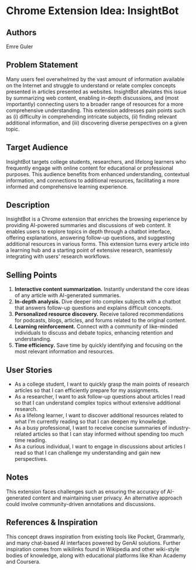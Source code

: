 # Chrome Extension Idea: InsightBot

## Authors

Emre Guler

## Problem Statement

Many users feel overwhelmed by the vast amount of information available on the Internet and struggle to understand or relate complex concepts presented in articles presented as websites. InsightBot alleviates this issue by summarizing web content, enabling in-depth discussions, and (most importantly) connecting users to a broader range of resources for a more comprehensive understanding. This extension addresses pain points such as (i) difficulty in comprehending intricate subjects, (ii) finding relevant additional information, and (iii) discovering diverse perspectives on a given topic.

## Target Audience

InsightBot targets college students, researchers, and lifelong learners who frequently engage with online content for educational or professional purposes. This audience benefits from enhanced understanding, contextual information, and connections to additional resources, facilitating a more informed and comprehensive learning experience.

## Description

InsightBot is a Chrome extension that enriches the browsing experience by providing AI-powered summaries and discussions of web content. It enables users to explore topics in depth through a chatbot interface, offering explanations, answering follow-up questions, and suggesting additional resources in various forms. This extension turns every article into a learning hub and a starting point of extensive research, seamlessly integrating with users' research workflows.

## Selling Points

1. **Interactive content summarization.** Instantly understand the core ideas of any article with AI-generated summaries.
2. **In-depth analysis.** Dive deeper into complex subjects with a chatbot that answers follow-up questions and explains difficult concepts.
3. **Personalized resource discovery.** Receive tailored recommendations for podcasts, blogs, articles, and forums related to the original content.
4. **Learning reinforcement.** Connect with a community of like-minded individuals to discuss and debate topics, enhancing retention and understanding.
5. **Time efficiency.** Save time by quickly identifying and focusing on the most relevant information and resources.

## User Stories

- As a college student, I want to quickly grasp the main points of research articles so that I can efficiently prepare for my assignments.
- As a researcher, I want to ask follow-up questions about articles I read so that I can understand complex topics without extensive additional research.
- As a lifelong learner, I want to discover additional resources related to what I'm currently reading so that I can deepen my knowledge.
- As a busy professional, I want to receive concise summaries of industry-related articles so that I can stay informed without spending too much time reading.
- As a curious individual, I want to engage in discussions about articles I read so that I can challenge my understanding and gain new perspectives.

## Notes

This extension faces challenges such as ensuring the accuracy of AI-generated content and maintaining user privacy. An alternative approach could involve community-driven annotations and discussions.

## References & Inspiration
This concept draws inspiration from existing tools like Pocket, Grammarly, and many chat-based AI interfaces powered by GenAI solutions. Further inspiration comes from wikilinks found in Wikipedia and other wiki-style bodies of knowledge, along with educational platforms like Khan Academy and Coursera.
